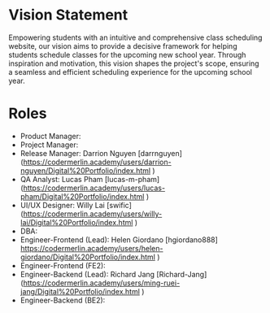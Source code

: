 # Vision Statement

Empowering students with an intuitive and comprehensive class scheduling website,
our vision aims to provide a decisive framework for helping students schedule
classes for the upcoming new school year. Through inspiration and motivation,
this vision shapes the project's scope, ensuring a seamless and efficient
scheduling experience for the upcoming school year.

# Roles

- Product Manager:
- Project Manager:
- Release Manager: Darrion Nguyen [darrnguyen]  (https://codermerlin.academy/users/darrion-nguyen/Digital%20Portfolio/index.html )
- QA Analyst: Lucas Pham [lucas-m-pham]  (https://codermerlin.academy/users/lucas-pham/Digital%20Portfolio/index.html )
- UI/UX Designer: Willy Lai [swific] (https://codermerlin.academy/users/willy-lai/Digital%20Portfolio/index.html )
- DBA:
- Engineer-Frontend (Lead): Helen Giordano  [hgiordano888]  https://codermerlin.academy/users/helen-giordano/Digital%20Portfolio/index.html )
- Engineer-Frontend (FE2):
- Engineer-Backend (Lead): Richard Jang  [Richard-Jang]  (https://codermerlin.academy/users/ming-ruei-jang/Digital%20Portfolio/index.html )
- Engineer-Backend (BE2):
